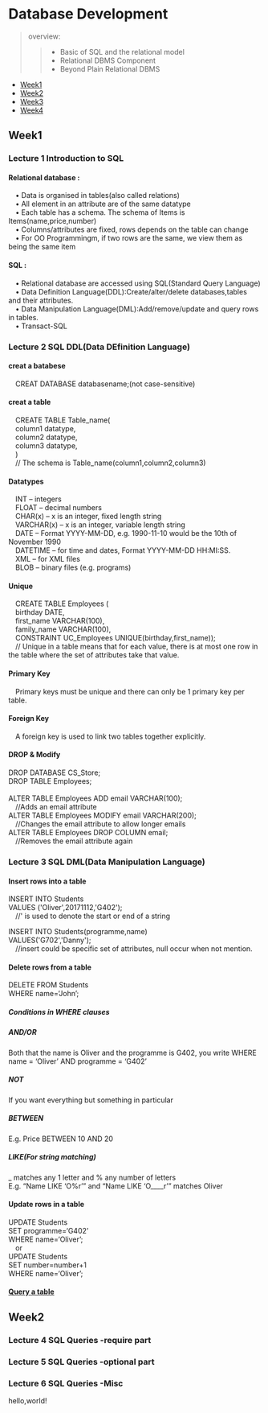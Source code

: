 # Database Development 

> overview:  
>> - Basic of SQL and the relational model  
>> - Relational DBMS Component  
>> - Beyond Plain Relational DBMS  


* [Week1](#1)
* [Week2](#2)
* [Week3](#3)
* [Week4](#4)



<h2 id="1">Week1</h2>

### Lecture 1  Introduction to SQL  
#### Relational database :
&#8195;• Data is organised in tables(also called relations)  
&#8195;• All element in an attribute are of the same datatype  
&#8195;• Each table has a schema. The schema of Items is Items(name,price,number)  
&#8195;• Columns/attributes are fixed, rows depends on the table can change  
&#8195;• For OO Programmingm, if two rows are the same, we view them as being the same item  


#### SQL :
&#8195;• Relational database are accessed using SQL(Standard Query Language)    
&#8195;• Data Definition Language(DDL):Create/alter/delete databases,tables and their attributes.  
&#8195;• Data Manipulation Language(DML):Add/remove/update and query rows in tables.  
&#8195;• Transact-SQL  

### Lecture 2  SQL DDL(Data DEfinition Language)
#### creat a batabese
&#8195;CREAT DATABASE databasename;(not case-sensitive)  
#### creat a table
&#8195;CREATE TABLE Table_name(  
&#8195;column1 datatype,  
&#8195;column2 datatype,  
&#8195;column3 datatype,  
&#8195;)  
&#8195;// The schema is Table_name(column1,column2,column3)  

#### Datatypes
&#8195;INT – integers  
&#8195;FLOAT – decimal numbers  
&#8195;CHAR(x) – x is an integer, fixed length string  
&#8195;VARCHAR(x) – x is an integer, variable length string  
&#8195;DATE – Format YYYY-MM-DD, e.g. 1990-11-10 would be the 10th of November 1990  
&#8195;DATETIME – for time and dates, Format YYYY-MM-DD HH:MI:SS.  
&#8195;XML – for XML files  
&#8195;BLOB – binary files (e.g. programs)  

#### Unique
&#8195;CREATE TABLE Employees (  
&#8195;birthday DATE,  
&#8195;first_name VARCHAR(100),  
&#8195;family_name VARCHAR(100),  
&#8195;CONSTRAINT UC_Employees UNIQUE(birthday,first_name));  
&#8195;// Unique in a table means that for each value, there is at most one row in the table where the set of attributes take that value.   

#### Primary Key
&#8195;Primary keys must be unique and there can only be 1 primary key per table.   

#### Foreign Key
&#8195;A foreign key is used to link two tables together explicitly.  

#### DROP & Modify
DROP DATABASE CS_Store;  
DROP TABLE Employees;  
&#8195;  
ALTER TABLE Employees ADD email VARCHAR(100);  
&#8195;//Adds an email attribute  
ALTER TABLE Employees MODIFY email VARCHAR(200);  
&#8195;//Changes the email attribute to allow longer emails  
ALTER TABLE Employees DROP COLUMN email;  
&#8195;//Removes the email attribute again  

### Lecture 3  SQL DML(Data Manipulation Language)
#### Insert rows into a table
INSERT INTO Students  
VALUES ('Oliver',20171112,'G402');  
&#8195;//' is used to denote the start or end of a string  

INSERT INTO Students(programme,name)  
VALUES('G702','Danny');  
&#8195;//insert could be specific set of attributes, null occur when not mention.  

#### Delete rows from a table
DELETE FROM Students  
WHERE name=‘John’;  
##### Conditions in WHERE clauses
##### AND/OR
Both that the name is Oliver and the programme is G402, you write WHERE name = ‘Oliver’ AND programme = ‘G402’   
##### NOT
If you want everything but something in particular  
##### BETWEEN
E.g. Price BETWEEN 10 AND 20  
##### LIKE(For string matching)
_ matches any 1 letter and % any number of letters  
E.g. “Name LIKE ‘O%r’” and “Name LIKE ‘O____r’” matches Oliver  

#### Update rows in a table
UPDATE Students  
SET programme=‘G402’  
WHERE name=‘Oliver’;  
&#8195;or  
UPDATE Students  
SET number=number+1  
WHERE name=‘Oliver’;  

#### [Query a table](#101)

<h2 id="2">Week2</h2>  

<h3 id="101">Lecture 4 SQL Queries -require part</h3>  

### Lecture 5  SQL Queries -optional part

### Lecture 6  SQL Queries -Misc
hello,world!  


